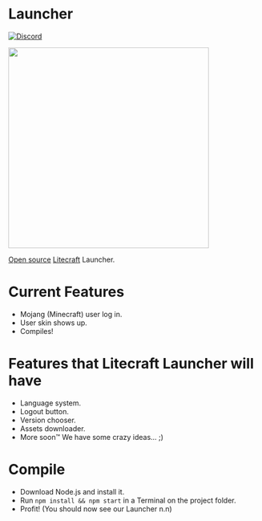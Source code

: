 # Launcher
[![Discord](https://img.shields.io/discord/371055566480605184.svg)](https://discord.gg/qKjuDxx)

<img src="http://i.imgur.com/hFYg3Ju.png" width="400">

[Open source](https://en.wikipedia.org/wiki/Free_and_open-source_software) [Litecraft](https://github.com/Litecrafty/Litecraft) Launcher.

# Current Features
- Mojang (Minecraft) user log in.
- User skin shows up.
- Compiles!

# Features that Litecraft Launcher will have
- Language system.
- Logout button.
- Version chooser.
- Assets downloader.
- More soon™ We have some crazy ideas... ;)

# Compile
 - Download Node.js and install it.
 - Run `npm install && npm start` in a Terminal on the project folder.
 - Profit! (You should now see our Launcher n.n)

